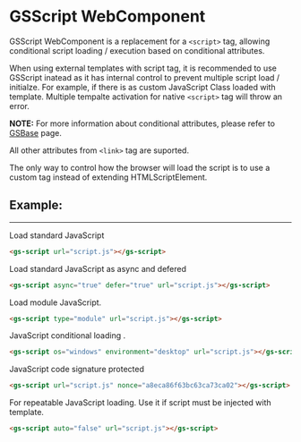 # GSScript WebComponent

GSScript WebComponent is a replacement for a ```<script>``` tag, allowing conditional script loading / execution based on conditional attributes.

When using external templates with script tag, it is recommended to use GSScript inatead as it has internal control to prevent multiple script load / initialze.
For example, if there is as custom JavaScript Class loaded with template. Multiple tempalte activation for native ```<script>``` tag will throw an error.

**NOTE:** For more information about conditional attributes, please refer to [GSBase](./GSBase.md) page.

All other attributes from ```<link>``` tag are suported.

The only way to control how the browser will load the script is to use a custom tag instead of extending HTMLScriptElement.

## Example:
---

Load standard JavaScript

```html
<gs-script url="script.js"></gs-script>
```

Load standard JavaScript as async and defered 

```html
<gs-script async="true" defer="true" url="script.js"></gs-script>
```

Load module JavaScript.

```html
<gs-script type="module" url="script.js"></gs-script>
```

JavaScript conditional loading .

```html
<gs-script os="windows" environment="desktop" url="script.js"></gs-script>
```

JavaScript code signature protected 

```html
<gs-script url="script.js" nonce="a8eca86f63bc63ca73ca02"></gs-script>
```

For repeatable JavaScript loading.  Use it if script must be injected with template.

```html
<gs-script auto="false" url="script.js"></gs-script>
```